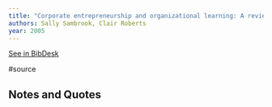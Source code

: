 ```yaml
---
title: "Corporate entrepreneurship and organizational learning: A review of the literature and the development of a conceptual framework"
authors: Sally Sambrook, Clair Roberts
year: 2005
---
```

[See in BibDesk](x-bdsk://Sambrook-2005aa)

#source

## Notes and Quotes


